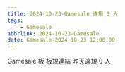 ```yaml
---
title: 2024-10-23-Gamesale 違規 0 人
tags:
    - Gamesale
abbrlink: 2024-10-23-Gamesale
date: Gamesale-2024-10-23 12:00:00
---
```

Gamesale 板 [板規連結](https://www.ptt.cc/bbs/Gossiping/M.1637425085.A.07D.html)
昨天違規 0 人
